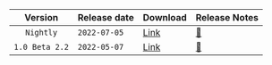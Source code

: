 ﻿| Version | Release date | Download | Release Notes |
| :---: | :--- | --- | --- |
| `Nightly` | `2022-07-05` | [Link](https://github.com/rstolpe/Franky/archive/refs/heads/main.zip) | [📝](https://github.com/rstolpe/Franky/blob/main/Documentation/NightlyReleaseNotes.md) |
| `1.0 Beta 2.2` | `2022-05-07` | [Link](https://github.com/rstolpe/Franky/archive/refs/tags/v1.0-Beta2.2.zip) | [📝](https://github.com/rstolpe/Franky/releases/tag/v1.0-Beta2.2) | 